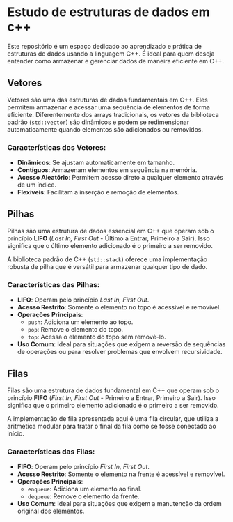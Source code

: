 # Estudo de estruturas de dados em c++

Este repositório é um espaço dedicado ao aprendizado e prática de estruturas de dados usando a linguagem C++. É ideal para quem deseja entender como armazenar e gerenciar dados de maneira eficiente em C++.

## Vetores

Vetores são uma das estruturas de dados fundamentais em C++. Eles permitem armazenar e acessar uma sequência de elementos de forma eficiente. Diferentemente dos arrays tradicionais, os vetores da biblioteca padrão (`std::vector`) são dinâmicos e podem se redimensionar automaticamente quando elementos são adicionados ou removidos.

### Características dos Vetores:

- **Dinâmicos**: Se ajustam automaticamente em tamanho.
- **Contíguos**: Armazenam elementos em sequência na memória.
- **Acesso Aleatório**: Permitem acesso direto a qualquer elemento através de um índice.
- **Flexíveis**: Facilitam a inserção e remoção de elementos.

## Pilhas

Pilhas são uma estrutura de dados essencial em C++ que operam sob o princípio **LIFO** (_Last In, First Out_ - Último a Entrar, Primeiro a Sair). Isso significa que o último elemento adicionado é o primeiro a ser removido.

A biblioteca padrão de C++ (`std::stack`) oferece uma implementação robusta de pilha que é versátil para armazenar qualquer tipo de dado.

### Características das Pilhas:

- **LIFO**: Operam pelo princípio _Last In, First Out_.
- **Acesso Restrito**: Somente o elemento no topo é acessível e removível.
- **Operações Principais**:
  - `push`: Adiciona um elemento ao topo.
  - `pop`: Remove o elemento do topo.
  - `top`: Acessa o elemento do topo sem removê-lo.
- **Uso Comum**: Ideal para situações que exigem a reversão de sequências de operações ou para resolver problemas que envolvem recursividade.

## Filas

Filas são uma estrutura de dados fundamental em C++ que operam sob o princípio **FIFO** (_First In, First Out_ - Primeiro a Entrar, Primeiro a Sair). Isso significa que o primeiro elemento adicionado é o primeiro a ser removido.

A implementação de fila apresentada aqui é uma fila circular, que utiliza a aritmética modular para tratar o final da fila como se fosse conectado ao início.

### Características das Filas:

- **FIFO**: Operam pelo princípio _First In, First Out_.
- **Acesso Restrito**: Somente o elemento na frente é acessível e removível.
- **Operações Principais**:
  - `enqueue`: Adiciona um elemento ao final.
  - `dequeue`: Remove o elemento da frente.
- **Uso Comum**: Ideal para situações que exigem a manutenção da ordem original dos elementos.